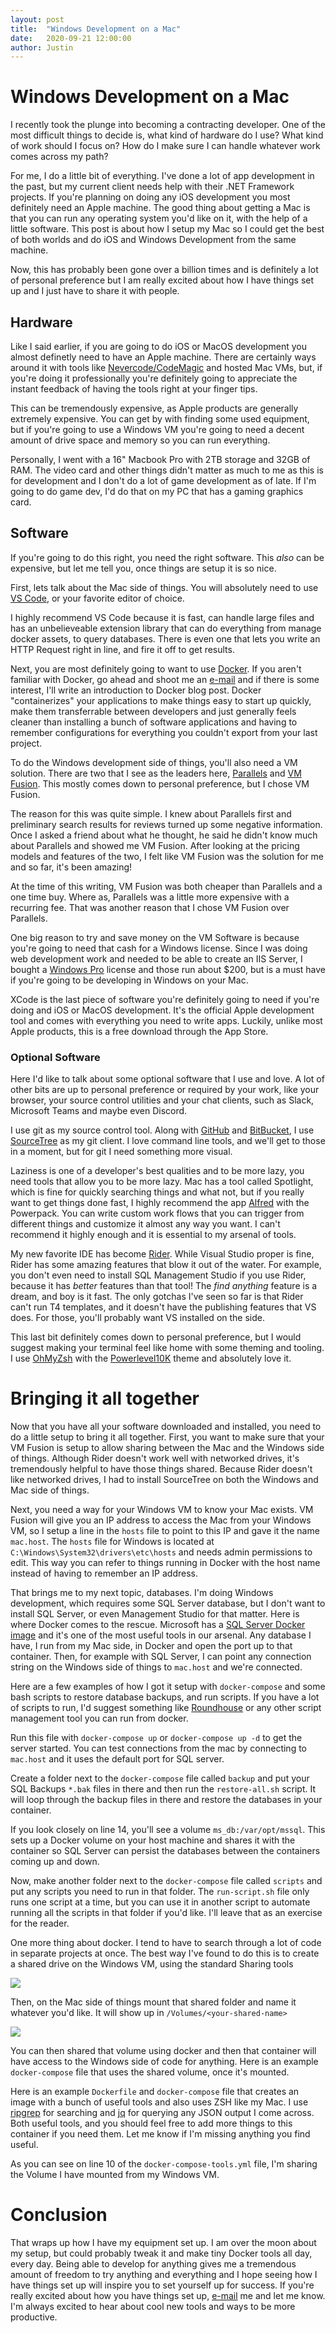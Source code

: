 ```yaml
---
layout: post
title:  "Windows Development on a Mac"
date:   2020-09-21 12:00:00
author: Justin
---
```


# Windows Development on a Mac
I recently took the plunge into becoming a contracting developer. One of the most difficult things to decide is, what kind of hardware do I use? What kind of work should I focus on? How do I make sure I can handle whatever work comes across my path?

For me, I do a little bit of everything. I've done a lot of app development in the past, but my current client needs help with their .NET Framework projects. If you're planning on doing any iOS development you most definitely need an Apple machine. The good thing about getting a Mac is that you can run any operating system you'd like on it, with the help of a little software. This post is about how I setup my Mac so I could get the best of both worlds and do iOS and Windows Development from the same machine.

Now, this has probably been gone over a billion times and is definitely a lot of personal preference but I am really excited about how I have things set up and I just have to share it with people.

## Hardware
Like I said earlier, if you are going to do iOS or MacOS development you almost definetly need to have an Apple machine. There are certainly ways around it with tools like [Nevercode/CodeMagic](https://nevercode.io/) and hosted Mac VMs, but, if you're doing it professionally you're definitely going to appreciate the instant feedback of having the tools right at your finger tips.

This can be tremendously expensive, as Apple products are generally extremely expensive. You can get by with finding some used equipment, but if you're going to use a Windows VM you're going to need a decent amount of drive space and memory so you can run everything.

Personally, I went with a 16" Macbook Pro with 2TB storage and 32GB of RAM. The video card and other things didn't matter as much to me as this is for development and I don't do a lot of game development as of late. If I'm going to do game dev, I'd do that on my PC that has a gaming graphics card.

## Software
If you're going to do this right, you need the right software. This _also_ can be expensive, but let me tell you, once things are setup it is so nice.

First, lets talk about the Mac side of things. You will absolutely need to use [VS Code](https://code.visualstudio.com/), or your favorite editor of choice.

I highly recommend VS Code because it is fast, can handle large files and has an unbelieveable extension library that can do everything from manage docker assets, to query databases. There is even one that lets you write an HTTP Request right in line, and fire it off to get results.

Next, you are most definitely going to want to use [Docker](https://www.docker.com/). If you aren't familiar with Docker, go ahead and shoot me an [e-mail](mailto:blog@sciencevikinglabs.com) and if there is some interest, I'll write an introduction to Docker blog post. Docker "containerizes" your applications to make things easy to start up quickly, make them transferrable between developers and just generally feels cleaner than installing a bunch of software applications and having to remember configurations for everything you couldn't export from your last project.

To do the Windows development side of things, you'll also need a VM solution. There are two that I see as the leaders here, [Parallels](https://www.parallels.com/) and [VM Fusion](https://www.vmware.com/products/fusion.html). This mostly comes down to personal preference, but I chose VM Fusion.

The reason for this was quite simple. I knew about Parallels first and preliminary search results for reviews turned up some negative information. Once I asked a friend about what he thought, he said he didn't know much about Parallels and showed me VM Fusion. After looking at the pricing models and features of the two, I felt like VM Fusion was the solution for me and so far, it's been amazing!

At the time of this writing, VM Fusion was both cheaper than Parallels and a one time buy. Where as, Parallels was a little more expensive with a recurring fee. That was another reason that I chose VM Fusion over Parallels.

One big reason to try and save money on the VM Software is because you're going to need that cash for a Windows license. Since I was doing web development work and needed to be able to create an IIS Server, I bought a [Windows Pro](https://www.microsoft.com/en-us/p/windows-10-pro/df77x4d43rkt?activetab=pivot%3aoverviewtab) license and those run about $200, but is a must have if you're going to be developing in Windows on your Mac.

XCode is the last piece of software you're definitely going to need if you're doing and iOS or MacOS development. It's the official Apple development tool and comes with everything you need to write apps. Luckily, unlike most Apple products, this is a free download through the App Store.

### Optional Software

Here I'd like to talk about some optional software that I use and love. A lot of other bits are up to personal preference or required by your work, like your browser, your source control utilities and your chat clients, such as Slack, Microsoft Teams and maybe even Discord.

I use git as my source control tool. Along with [GitHub](https://github.com/) and [BitBucket](https://bitbucket.org/product), I use [SourceTree](https://www.sourcetreeapp.com/) as my git client. I love command line tools, and we'll get to those in a moment, but for git I need something more visual.

Laziness is one of a developer's best qualities and to be more lazy, you need tools that allow you to be more lazy. Mac has a tool called Spotlight, which is fine for quickly searching things and what not, but if you really want to get things done fast, I highly recommend the app [Alfred](https://www.alfredapp.com/) with the Powerpack. You can write custom work flows that you can trigger from different things and customize it almost any way you want. I can't recommend it highly enough and it is essential to my arsenal of tools.

My new favorite IDE has become [Rider](https://www.jetbrains.com/rider/download/). While Visual Studio proper is fine, Rider has some amazing features that blow it out of the water. For example, you don't even need to install SQL Management Studio if you use Rider, because it has _better_ features than that tool! The *find anything* feature is a dream, and boy is it fast. The only gotchas I've seen so far is that Rider can't run T4 templates, and it doesn't have the publishing features that VS does. For those, you'll probably want VS installed on the side.

This last bit definitely comes down to personal preference, but I would suggest making your terminal feel like home with some theming and tooling. I use [OhMyZsh](https://ohmyz.sh/) with the [Powerlevel10K](https://github.com/romkatv/powerlevel10k) theme and absolutely love it.

# Bringing it all together

Now that you have all your software downloaded and installed, you need to do a little setup to bring it all together. First, you want to make sure that your VM Fusion is setup to allow sharing between the Mac and the Windows side of things. Although Rider doesn't work well with networked drives, it's tremendously helpful to have those things shared. Because Rider doesn't like networked drives, I had to install SourceTree on both the Windows and Mac side of things.

Next, you need a way for your Windows VM to know your Mac exists. VM Fusion will give you an IP address to access the Mac from your Windows VM, so I setup a line in the `hosts` file to point to this IP and gave it the name `mac.host`. The `hosts` file for Windows is located at `C:\Windows\System32\drivers\etc\hosts` and needs admin permissions to edit. This way you can refer to things running in Docker with the host name instead of having to remember an IP address.

That brings me to my next topic, databases. I'm doing Windows development, which requires some SQL Server database, but I don't want to install SQL Server, or even Management Studio for that matter. Here is where Docker comes to the rescue. Microsoft has a [SQL Server Docker image](https://hub.docker.com/_/microsoft-mssql-server) and it's one of the most useful tools in our arsenal. Any database I have, I run from my Mac side, in Docker and open the port up to that container. Then, for example with SQL Server, I can point any connection string on the Windows side of things to `mac.host` and we're connected.

Here are a few examples of how I got it setup with `docker-compose` and some bash scripts to restore database backups, and run scripts. If you have a lot of scripts to run, I'd suggest something like [Roundhouse](https://hub.docker.com/r/namehillsoftware/dotnet-core-roundhouse/tags/) or any other script management tool you can run from docker.

<script src="https://gist.github.com/jbasinger/58b7c4af6adf6d64c620abbf76449149.js?file=docker-compose.yml"></script>

Run this file with `docker-compose up` or `docker-compose up -d` to get the server started. You can test connections from the mac by connecting to `mac.host` and it uses the default port for SQL server.

<script src="https://gist.github.com/jbasinger/58b7c4af6adf6d64c620abbf76449149.js?file=restore-all.sh"></script>

Create a folder next to the `docker-compose` file called `backup` and put your SQL Backups `*.bak` files in there and then run the `restore-all.sh` script. It will loop through the backup files in there and restore the databases in your container.

If you look closely on line 14, you'll see a volume `ms_db:/var/opt/mssql`. This sets up a Docker volume on your host machine and shares it with the container so SQL Server can persist the databases between the containers coming up and down.

<script src="https://gist.github.com/jbasinger/58b7c4af6adf6d64c620abbf76449149.js?file=run-script.sh"></script>

Now, make another folder next to the `docker-compose` file called `scripts` and put any scripts you need to run in that folder. The `run-script.sh` file only runs one script at a time, but you can use it in another script to automate running all the scripts in that folder if you'd like. I'll leave that as an exercise for the reader.

One more thing about docker. I tend to have to search through a lot of code in separate projects at once. The best way I've found to do this is to create a shared drive on the Windows VM, using the standard Sharing tools

<img src="/images/windows-development-on-a-mac/winhost-sharing.png"/>

Then, on the Mac side of things mount that shared folder and name it whatever you'd like. It will show up in `/Volumes/<your-shared-name>`

<img src="/images/windows-development-on-a-mac/connect-to-server-mac.png"/>

You can then shared that volume using docker and then that container will have access to the Windows side of code for anything. Here is an example `docker-compose` file that uses the shared volume, once it's mounted.

Here is an example `Dockerfile` and `docker-compose` file that creates an image with a bunch of useful tools and also uses ZSH like my Mac. I use [ripgrep](https://github.com/BurntSushi/ripgrep) for searching and [jq](https://stedolan.github.io/jq/) for querying any JSON output I come across. Both useful tools, and you should feel free to add more things to this container if you need them. Let me know if I'm missing anything you find useful.

<script src="https://gist.github.com/jbasinger/58b7c4af6adf6d64c620abbf76449149.js?file=Dockerfile"></script>

<script src="https://gist.github.com/jbasinger/58b7c4af6adf6d64c620abbf76449149.js?file=docker-compose-tools.yml"></script>

As you can see on line 10 of the `docker-compose-tools.yml` file, I'm sharing the Volume I have mounted from my Windows VM.

# Conclusion

That wraps up how I have my equipment set up. I am over the moon about my setup, but could probably tweak it and make tiny Docker tools all day, every day. Being able to develop for anything gives me a tremendous amount of freedom to try anything and everything and I hope seeing how I have things set up will inspire you to set yourself up for success. If you're really excited about how you have things set up, [e-mail](mailto:blog@sciencevikinglabs.com) me and let me know. I'm always excited to hear about cool new tools and ways to be more productive.